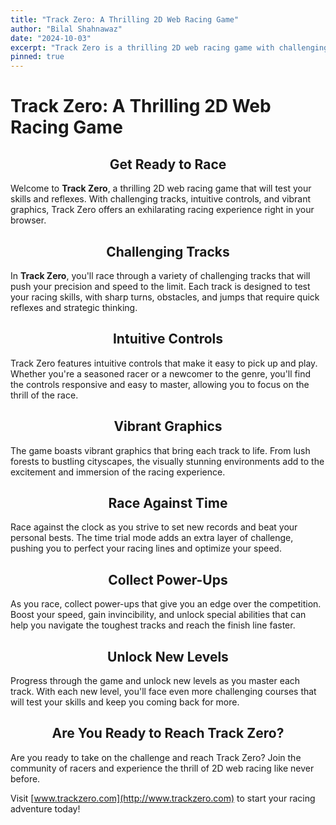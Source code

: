 ```yaml
---
title: "Track Zero: A Thrilling 2D Web Racing Game"
author: "Bilal Shahnawaz"
date: "2024-10-03"
excerpt: "Track Zero is a thrilling 2D web racing game with challenging tracks, intuitive controls, and vibrant graphics. Race against time, collect power-ups, and unlock new levels as you master precision and speed. Are you ready to reach Track Zero?"
pinned: true
---
```


# Track Zero: A Thrilling 2D Web Racing Game

## <center>Get Ready to Race</center>
Welcome to **Track Zero**, a thrilling 2D web racing game that will test your skills and reflexes. With challenging tracks, intuitive controls, and vibrant graphics, Track Zero offers an exhilarating racing experience right in your browser.

## <center>Challenging Tracks</center>
In **Track Zero**, you'll race through a variety of challenging tracks that will push your precision and speed to the limit. Each track is designed to test your racing skills, with sharp turns, obstacles, and jumps that require quick reflexes and strategic thinking.

## <center>Intuitive Controls</center>
Track Zero features intuitive controls that make it easy to pick up and play. Whether you're a seasoned racer or a newcomer to the genre, you'll find the controls responsive and easy to master, allowing you to focus on the thrill of the race.

## <center>Vibrant Graphics</center>
The game boasts vibrant graphics that bring each track to life. From lush forests to bustling cityscapes, the visually stunning environments add to the excitement and immersion of the racing experience.

## <center>Race Against Time</center>
Race against the clock as you strive to set new records and beat your personal bests. The time trial mode adds an extra layer of challenge, pushing you to perfect your racing lines and optimize your speed.

## <center>Collect Power-Ups</center>
As you race, collect power-ups that give you an edge over the competition. Boost your speed, gain invincibility, and unlock special abilities that can help you navigate the toughest tracks and reach the finish line faster.

## <center>Unlock New Levels</center>
Progress through the game and unlock new levels as you master each track. With each new level, you'll face even more challenging courses that will test your skills and keep you coming back for more.

## <center>Are You Ready to Reach Track Zero?</center>
Are you ready to take on the challenge and reach Track Zero? Join the community of racers and experience the thrill of 2D web racing like never before. 

Visit [www.trackzero.com](http://www.trackzero.com) to start your racing adventure today!